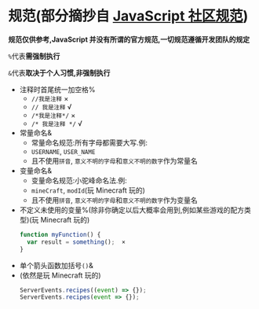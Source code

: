 # 规范(部分摘抄自 [JavaScript 社区规范](https://standardjs.com/rules-zhcn))

**规范仅供参考,JavaScript 并没有所谓的官方规范,一切规范遵循开发团队的规定**

`%`代表**需强制执行**

`&`代表**取决于个人习惯,非强制执行**

- 注释时首尾统一加空格%
  - `//我是注释` ×
  - `// 我是注释` √
  - `/*我是注释*/` ×
  - `/* 我是注释 */` √
- 常量命名&
  - 常量命名规范:所有字母都需要大写.例:
  - `USERNAME`, `USER_NAME`
  - 且不使用`拼音`, `意义不明的字母`和`意义不明的数字`作为常量名
- 变量命名&
  - 变量命名规范:小驼峰命名法.例:
  - `mineCraft`, `modId`(玩 Minecraft 玩的)
  - 且不使用`拼音`, `意义不明的字母`和`意义不明的数字`作为变量名
- 不定义未使用的变量%(除非你确定以后大概率会用到,例如某些游戏的配方类型)(玩 Minecraft 玩的)
  ```js
  function myFunction() {
    var result = something();  ×
  }
  ```
- 单个箭头函数加括号`()`&
- (依然是玩 Minecraft 玩的)
  ```js
  ServerEvents.recipes((event) => {});
  ServerEvents.recipes(event => {});
  ```
